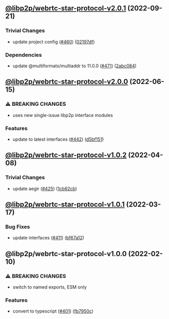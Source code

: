 ## [@libp2p/webrtc-star-protocol-v2.0.1](https://github.com/libp2p/js-libp2p-webrtc-star/compare/@libp2p/webrtc-star-protocol-v2.0.0...@libp2p/webrtc-star-protocol-v2.0.1) (2022-09-21)


### Trivial Changes

* update project config ([#460](https://github.com/libp2p/js-libp2p-webrtc-star/issues/460)) ([02197df](https://github.com/libp2p/js-libp2p-webrtc-star/commit/02197df3f7e65cd8d6cdea81efa137035aa8228e))


### Dependencies

* update @multiformats/multiaddr to 11.0.0 ([#471](https://github.com/libp2p/js-libp2p-webrtc-star/issues/471)) ([2abc084](https://github.com/libp2p/js-libp2p-webrtc-star/commit/2abc0844537030bd3d248f08e5467f29bba6dec6))

## [@libp2p/webrtc-star-protocol-v2.0.0](https://github.com/libp2p/js-libp2p-webrtc-star/compare/@libp2p/webrtc-star-protocol-v1.0.2...@libp2p/webrtc-star-protocol-v2.0.0) (2022-06-15)


### ⚠ BREAKING CHANGES

* uses new single-issue libp2p interface modules

### Features

* update to latest interfaces ([#442](https://github.com/libp2p/js-libp2p-webrtc-star/issues/442)) ([d5bf151](https://github.com/libp2p/js-libp2p-webrtc-star/commit/d5bf1519ece9203ed2ab221a3575b3198332c438))

## [@libp2p/webrtc-star-protocol-v1.0.2](https://github.com/libp2p/js-libp2p-webrtc-star/compare/@libp2p/webrtc-star-protocol-v1.0.1...@libp2p/webrtc-star-protocol-v1.0.2) (2022-04-08)


### Trivial Changes

* update aegir ([#425](https://github.com/libp2p/js-libp2p-webrtc-star/issues/425)) ([1cb62cb](https://github.com/libp2p/js-libp2p-webrtc-star/commit/1cb62cb63477f6442fdb6e932198faed62b38188))

## [@libp2p/webrtc-star-protocol-v1.0.1](https://github.com/libp2p/js-libp2p-webrtc-star/compare/@libp2p/webrtc-star-protocol-v1.0.0...@libp2p/webrtc-star-protocol-v1.0.1) (2022-03-17)


### Bug Fixes

* update interfaces ([#411](https://github.com/libp2p/js-libp2p-webrtc-star/issues/411)) ([bf67a12](https://github.com/libp2p/js-libp2p-webrtc-star/commit/bf67a12b30b8d099b9ad4cf93d6f1fa357326616))

## @libp2p/webrtc-star-protocol-v1.0.0 (2022-02-10)


### ⚠ BREAKING CHANGES

* switch to named exports, ESM only

### Features

* convert to typescript ([#401](https://github.com/libp2p/js-libp2p-webrtc-star/issues/401)) ([fb7950c](https://github.com/libp2p/js-libp2p-webrtc-star/commit/fb7950c5d688b62878af8e6538175eb1ff93ec22))
